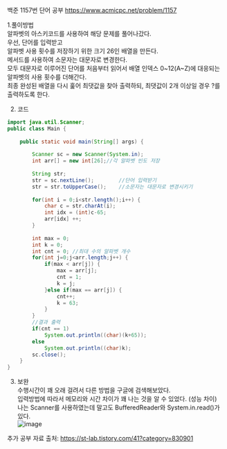 백준 1157번 단어 공부 https://www.acmicpc.net/problem/1157

1.풀이방법  
알파벳의 아스키코드를 사용하여 해당 문제를 풀어나갔다.    
우선, 단어를 입력받고   
알파벳 사용 횟수를 저장하기 위한 크기 26인 배열을 만든다.   
메서드를 사용하여 소문자는 대문자로 변경한다.   
모두 대문자로 이루어진 단어를 처음부터 읽어서 배열 인덱스 0~12(A~Z)에 대응되는 알파벳의 사용 횟수를 더해간다.    
최종 완성된 배열을 다시 훑어 최댓값을 찾아 출력하되, 최댓값이 2개 이상일 경우 ?를 출력하도록 한다.    

2. 코드
```java
import java.util.Scanner;
public class Main {
	
	public static void main(String[] args) {
		
		Scanner sc = new Scanner(System.in);
		int arr[] = new int[26];//각 알파벳 빈도 저장 
		
		String str;
		str = sc.nextLine();		//단어 입력받기 
		str = str.toUpperCase();	//소문자는 대문자로 변경시키기 
		
		for(int i = 0;i<str.length();i++) {
			char c = str.charAt(i);
			int idx = (int)c-65;
			arr[idx] ++;
		}
		
		int max = 0;
		int k = 0;
		int cnt = 0; //최대 수의 알파벳 개수 
		for(int j=0;j<arr.length;j++) {
			if(max < arr[j]) {
				max = arr[j];
				cnt = 1;
				k = j;
			}else if(max == arr[j]) {
				cnt++;
				k = 63;
			}
		}
		//결과 출력
		if(cnt == 1) 
			System.out.println((char)(k+65));
		else 
			System.out.println((char)k);
		sc.close();
	}
}
```

3. 보완  
수행시간이 꽤 오래 걸려서 다른 방법을 구글에 검색해보았다.   
입력방법에 따라서 메모리와 시간 차이가 꽤 나는 것을 알 수 있었다. (성능 차이)        
나는 Scanner를 사용하였는데 말고도 BufferedReader와 System.in.read()가 있다.    
![image](https://user-images.githubusercontent.com/49296139/126860478-edc59b41-050b-4e66-89b0-4d51b8465bac.png)

추가 공부 자료 출처:
https://st-lab.tistory.com/41?category=830901


